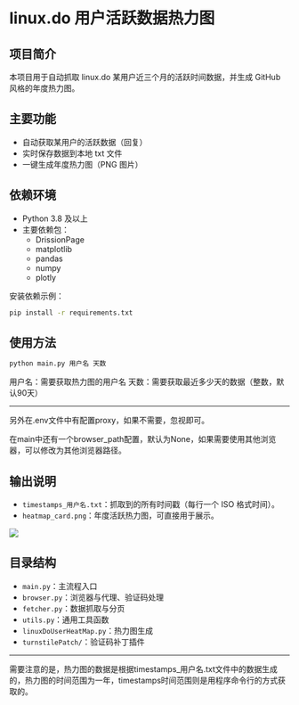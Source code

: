 # linux.do 用户活跃数据热力图

## 项目简介

本项目用于自动抓取 linux.do 某用户近三个月的活跃时间数据，并生成 GitHub 风格的年度热力图。

## 主要功能

- 自动获取某用户的活跃数据（回复）
- 实时保存数据到本地 txt 文件
- 一键生成年度热力图（PNG 图片）

## 依赖环境

- Python 3.8 及以上
- 主要依赖包：
  - DrissionPage
  - matplotlib
  - pandas
  - numpy
  - plotly

安装依赖示例：

```bash
pip install -r requirements.txt
```

## 使用方法

```bash
python main.py 用户名 天数
```

用户名：需要获取热力图的用户名
天数：需要获取最近多少天的数据（整数，默认90天）

---

另外在.env文件中有配置proxy，如果不需要，忽视即可。

在main中还有一个browser_path配置，默认为None，如果需要使用其他浏览器，可以修改为其他浏览器路径。

## 输出说明

- `timestamps_用户名.txt`：抓取到的所有时间戳（每行一个 ISO 格式时间）。
- `heatmap_card.png`：年度活跃热力图，可直接用于展示。

![](https://img.164314.xyz/2025/06/c40deac1a348168f341e934cfcd72a74.png)

## 目录结构

- `main.py`：主流程入口
- `browser.py`：浏览器与代理、验证码处理
- `fetcher.py`：数据抓取与分页
- `utils.py`：通用工具函数
- `linuxDoUserHeatMap.py`：热力图生成
- `turnstilePatch/`：验证码补丁插件
  
----

需要注意的是，热力图的数据是根据timestamps_用户名.txt文件中的数据生成的，热力图的时间范围为一年，timestamps时间范围则是用程序命令行的方式获取的。
